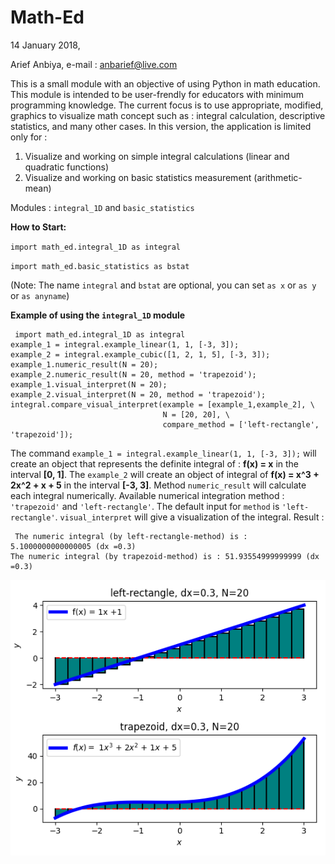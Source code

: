 # Math-Ed

14 January 2018,

Arief Anbiya, e-mail : anbarief@live.com

This is a small module with an objective of using Python in math education. This module is intended to be user-frendly for educators with minimum programming knowledge. The current focus is to use appropriate, modified, graphics to visualize math concept such as : 
integral calculation, descriptive statistics, and many other cases. In this version, the application is limited only for :
1. Visualize and working on simple integral calculations (linear and quadratic functions)
2. Visualize and working on basic statistics measurement (arithmetic-mean)

Modules : `integral_1D` and `basic_statistics`

**How to Start:**

`import math_ed.integral_1D as integral`

`import math_ed.basic_statistics as bstat`

(Note: The name `integral` and `bstat` are optional, you can set `as x` or `as y` or `as anyname`)

**Example of using the `integral_1D` module**

<pre><code> import math_ed.integral_1D as integral
example_1 = integral.example_linear(1, 1, [-3, 3]);
example_2 = integral.example_cubic([1, 2, 1, 5], [-3, 3]);
example_1.numeric_result(N = 20);
example_2.numeric_result(N = 20, method = 'trapezoid');
example_1.visual_interpret(N = 20);
example_2.visual_interpret(N = 20, method = 'trapezoid');
integral.compare_visual_interpret(example = [example_1,example_2], \
                                  N = [20, 20], \
                                  compare_method = ['left-rectangle', 'trapezoid']);
</code></pre>

The command `example_1 = integral.example_linear(1, 1, [-3, 3]);`  will create an object that represents the definite integral of : **f(x) = x** in the interval **[0, 1]**. The `example_2` will create an object of integral of **f(x) = x^3 + 2x^2 + x + 5** in the interval **[-3, 3]**. Method `numeric_result` will calculate each integral numerically. Available numerical integration method : `'trapezoid'` and `'left-rectangle'`. The default input for `method` is `'left-rectangle'`. `visual_interpret` will give a visualization of the integral. Result :

<pre><code> The numeric integral (by left-rectangle-method) is : 5.1000000000000005 (dx =0.3)
The numeric integral (by trapezoid-method) is : 51.93554999999999 (dx =0.3) </code></pre>

![alt text](https://raw.githubusercontent.com/anbarief/Math-Ed/master/example_1.png)









